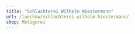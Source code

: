 ```yaml
---
title: "Schlachterei Wilhelm Hiestermann"
url: /luechow/schlachterei-wilhelm-hiestermann/
shop: Metzgerei
---
```

